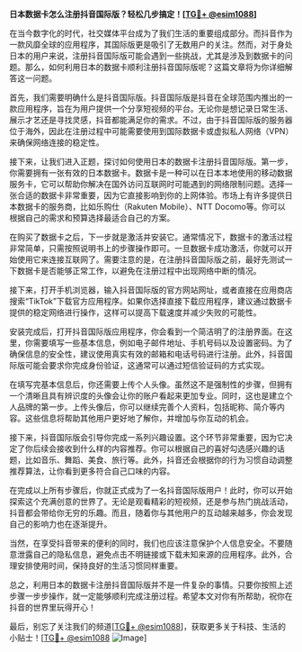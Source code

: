 **日本数据卡怎么注册抖音国际版？轻松几步搞定！[[TG💪+ @esim1088](https://t.me/s/esim1088)]**

在当今数字化的时代，社交媒体平台成为了我们生活的重要组成部分。而抖音作为一款风靡全球的应用程序，其国际版更是吸引了无数用户的关注。然而，对于身处日本的用户来说，注册抖音国际版可能会遇到一些挑战，尤其是涉及到数据卡的问题。那么，如何利用日本的数据卡顺利注册抖音国际版呢？这篇文章将为你详细解答这一问题。

首先，我们需要明确什么是抖音国际版。抖音国际版是抖音在全球范围内推出的一款应用程序，旨在为用户提供一个分享短视频的平台。无论你是想记录日常生活、展示才艺还是寻找灵感，抖音都能满足你的需求。不过，由于抖音国际版的服务器位于海外，因此在注册过程中可能需要使用到国际数据卡或虚拟私人网络（VPN）来确保网络连接的稳定性。

接下来，让我们进入正题，探讨如何使用日本的数据卡注册抖音国际版。第一步，你需要拥有一张有效的日本数据卡。数据卡是一种可以在日本本地使用的移动数据服务卡，它可以帮助你解决在国外访问互联网时可能遇到的网络限制问题。选择一张合适的数据卡非常重要，因为它直接影响到你的上网体验。市场上有许多提供日本数据卡的服务商，比如乐购仕（Rakuten Mobile）、NTT Docomo等。你可以根据自己的需求和预算选择最适合自己的方案。

在购买了数据卡之后，下一步就是激活并安装它。通常情况下，数据卡的激活过程非常简单，只需按照说明书上的步骤操作即可。一旦数据卡成功激活，你就可以开始使用它来连接互联网了。需要注意的是，在注册抖音国际版之前，最好先测试一下数据卡是否能够正常工作，以避免在注册过程中出现网络中断的情况。

接下来，打开手机浏览器，输入抖音国际版的官方网站网址，或者直接在应用商店搜索“TikTok”下载官方应用程序。如果你选择直接下载应用程序，建议通过数据卡提供的稳定网络进行操作，这样可以提高下载速度并减少失败的可能性。

安装完成后，打开抖音国际版应用程序，你会看到一个简洁明了的注册界面。在这里，你需要填写一些基本信息，例如电子邮件地址、手机号码以及设置密码。为了确保信息的安全性，建议使用真实有效的邮箱和电话号码进行注册。此外，抖音国际版可能会要求你完成身份验证，这通常可以通过短信验证码的方式实现。

在填写完基本信息后，你还需要上传个人头像。虽然这不是强制性的步骤，但拥有一个清晰且具有辨识度的头像会让你的账户看起来更加专业。同时，这也是建立个人品牌的第一步。上传头像后，你可以继续完善个人资料，包括昵称、简介等内容。这些信息将帮助其他用户更好地了解你，并增加与你互动的机会。

接下来，抖音国际版会引导你完成一系列兴趣设置。这个环节非常重要，因为它决定了你后续会接收到什么样的内容推荐。你可以根据自己的喜好勾选感兴趣的话题，比如音乐、舞蹈、美食、旅行等。此外，抖音还会根据你的行为习惯自动调整推荐算法，让你看到更多符合自己口味的内容。

在完成以上所有步骤后，你就正式成为了一名抖音国际版用户！此时，你可以开始探索这个充满创意的世界了。无论是观看精彩的短视频，还是参与热门挑战活动，抖音都会带给你无穷的乐趣。而且，随着你与其他用户的互动越来越多，你会发现自己的影响力也在逐渐提升。

当然，在享受抖音带来的便利的同时，我们也应该注意保护个人信息安全。不要随意泄露自己的隐私信息，避免点击不明链接或下载未知来源的应用程序。此外，合理安排使用时间，保持良好的生活习惯同样重要。

总之，利用日本的数据卡注册抖音国际版并不是一件复杂的事情。只要你按照上述步骤一步步操作，就一定能够顺利完成注册过程。希望本文对你有所帮助，祝你在抖音的世界里玩得开心！

最后，别忘了关注我们的频道[[TG💪+ @esim1088](https://t.me/s/esim1088)]，获取更多关于科技、生活的小贴士！[[TG💪+ @esim1088](https://t.me/s/esim1088) ![Image](https://i.postimg.cc/4NQfJmqS/Snipaste-2025-05-13-00-14-12.png)]